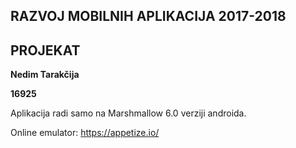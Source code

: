 ## RAZVOJ MOBILNIH APLIKACIJA 2017-2018
## PROJEKAT

**Nedim Tarakčija**

**16925**

Aplikacija radi samo na Marshmallow 6.0 verziji androida.

Online emulator: https://appetize.io/
